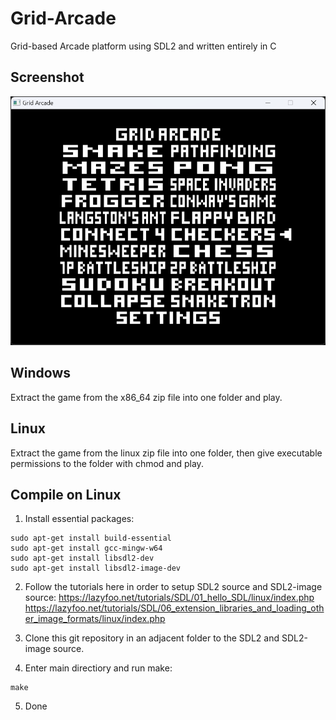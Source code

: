 # Grid-Arcade
Grid-based Arcade platform using SDL2 and written entirely in C

## Screenshot
![Main Menu](https://raw.githubusercontent.com/Ethan7/Grid-Arcade/master/arcade-screen.png)

## Windows
Extract the game from the x86_64 zip file into one folder and play.

## Linux
Extract the game from the linux zip file into one folder, then give executable permissions to the folder with chmod and play.

## Compile on Linux
1) Install essential packages:
```
sudo apt-get install build-essential
sudo apt-get install gcc-mingw-w64
sudo apt-get install libsdl2-dev
sudo apt-get install libsdl2-image-dev
```

2) Follow the tutorials here in order to setup SDL2 source and SDL2-image source:
https://lazyfoo.net/tutorials/SDL/01_hello_SDL/linux/index.php
https://lazyfoo.net/tutorials/SDL/06_extension_libraries_and_loading_other_image_formats/linux/index.php

3) Clone this git repository in an adjacent folder to the SDL2 and SDL2-image source.

4) Enter main directiory and run make:
```
make
```

5) Done